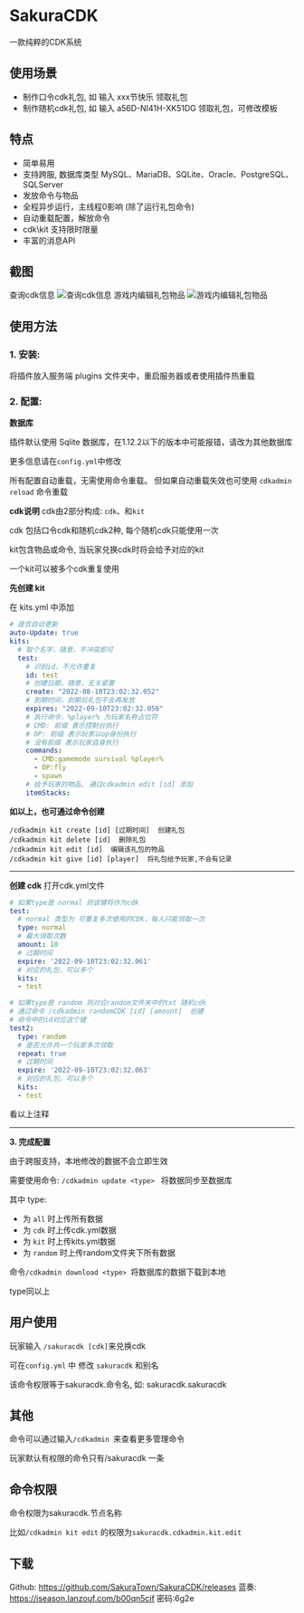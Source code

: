 # SakuraCDK

一款纯粹的CDK系统

## 使用场景

* 制作口令cdk礼包, 如 输入 xxx节快乐 领取礼包
* 制作随机cdk礼包, 如 输入 a56D-NI41H-XK51DG 领取礼包，可修改模板

## 特点

* 简单易用
* 支持跨服, 数据库类型 MySQL、MariaDB、SQLite、Oracle、PostgreSQL、SQLServer
* 发放命令与物品
* 全程异步运行，主线程0影响 (除了运行礼包命令)
* 自动重载配置，解放命令
* cdk\kit 支持限时限量
* 丰富的消息API

## 截图
查询cdk信息
![查询cdk信息](https://user-images.githubusercontent.com/65019366/216334442-94f8065b-13ee-4405-830f-8f064249ad36.png)
游戏内编辑礼包物品
![游戏内编辑礼包物品](https://user-images.githubusercontent.com/65019366/216334469-e7e70e57-78cc-4517-85b6-9c27836ca1c4.png)


## 使用方法

### 1. **安装**:

将插件放入服务端 plugins 文件夹中，重启服务器或者使用插件热重载

### 2. **配置**:

**数据库**

插件默认使用 Sqlite 数据库，在1.12.2以下的版本中可能报错，请改为其他数据库

更多信息请在`config.yml`中修改

所有配置自动重载，无需使用命令重载。 但如果自动重载失效也可使用
`cdkadmin reload` 命令重载

**cdk说明**
cdk由2部分构成: `cdk`、和`kit`

cdk 包括口令cdk和随机cdk2种, 每个随机cdk只能使用一次

kit包含物品或命令, 当玩家兑换cdk时将会给予对应的kit

一个kit可以被多个cdk重复使用

**先创建 kit**

在 kits.yml 中添加

~~~ yaml
# 是否自动更新
auto-Update: true
kits:
  # 取个名字，随意，不冲突即可
  test:
    # 识别id，不允许重复
    id: test
    # 创建日期，随意，无关紧要
    create: "2022-08-10T23:02:32.052"
    # 到期时间，到期后礼包不会再发放
    expires: "2022-09-10T23:02:32.056"
    # 执行命令，%player% 为玩家名称占位符
    # CMD: 前缀 表示控制台执行
    # OP: 前缀 表示玩家以op身份执行
    # 没有前缀 表示玩家自身执行
    commands:
      - CMD:gamemode survival %player%
      - OP:fly
      - spawn
    # 给予玩家的物品, 通过cdkadmin edit [id] 添加
    itemStacks:
~~~

**如以上，也可通过命令创建**

~~~ text
/cdkadmin kit create [id] [过期时间]  创建礼包
/cdkadmin kit delete [id]  删除礼包
/cdkadmin kit edit [id]  编辑该礼包的物品
/cdkadmin kit give [id] [player]  将礼包给予玩家,不会有记录
~~~

---

**创建 cdk**
打开cdk.yml文件

~~~ yaml
# 如果type是 normal 则该键将作为cdk
test:
  # normal 类型为 可重复多次使用的CDK，每人只能领取一次
  type: normal
  # 最大领取次数
  amount: 10
  # 过期时间
  expire: '2022-09-10T23:02:32.061'
  # 对应的礼包，可以多个
  kits:
  - test

# 如果type是 random 则对应random文件夹中的txt 随机cdk
# 通过命令 /cdkadmin randomCDK [id] [amount]  创建
# 命令中的id对应这个键
test2:
  type: random
  # 是否允许共一个玩家多次领取
  repeat: true
  # 过期时间
  expire: '2022-09-10T23:02:32.063'
  # 对应的礼包，可以多个
  kits:
  - test

~~~

看以上注释

---

**3. 完成配置**

由于跨服支持，本地修改的数据不会立即生效

需要使用命令: `/cdkadmin update <type> ` 将数据同步至数据库

其中 type:

* 为 `all` 时上传所有数据
* 为 `cdk` 时上传cdk.yml数据
* 为 `kit` 时上传kits.yml数据
* 为 `random` 时上传random文件夹下所有数据

命令` /cdkadmin download <type>  `将数据库的数据下载到本地

type同以上

## 用户使用

玩家输入 `/sakuracdk [cdk]`来兑换cdk

可在`config.yml` 中 修改 `sakuracdk` 和别名

该命令权限等于sakuracdk.命令名, 如: sakuracdk.sakuracdk

## 其他

命令可以通过输入`/cdkadmin `来查看更多管理命令

玩家默认有权限的命令只有/sakuracdk 一条

## 命令权限

命令权限为sakuracdk.节点名称

比如`/cdkadmin kit edit` 的权限为`sakuracdk.cdkadmin.kit.edit`

## 下载

Github: https://github.com/SakuraTown/SakuraCDK/releases
蓝奏: https://iseason.lanzouf.com/b00qn5cif  密码:6g2e
